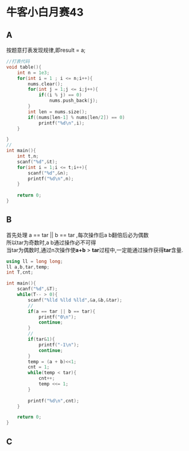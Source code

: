 # 牛客小白月赛43

## A

按题意打表发现规律,即result = a;
```cpp
//打表代码
void table(){          
    int n = 1e3;
    for(int i = 1 ; i <= n;i++){
        nums.clear();
        for(int j = 1;j <= i;j++){
            if((i % j) == 0)
                nums.push_back(j);
        }
        int len = nums.size();
        if((nums[len-1] % nums[len/2]) == 0)
            printf("%d\n",i);
    }

}
//
int main(){
    int t,n;
    scanf("%d",&t);
    for(int i = 1;i <= t;i++){
        scanf("%d",&n);
        printf("%d\n",n);
    }
    
    return 0;
}

```

## B

首先处理 a == tar || b == tar ,每次操作后a b翻倍后必为偶数  
所以tar为奇数时,a b通过操作必不可得  
当tar为偶数时,通过n次操作使**a+b** > **tar**过程中,一定能通过操作获得**tar**含量.

```cpp
using ll = long long;
ll a,b,tar,temp;
int T,cnt;

int main(){
    scanf("%d",&T);
    while(T-- > 0){
        scanf("%lld %lld %lld",&a,&b,&tar);
        //
        if(a == tar || b == tar){
            printf("0\n");
            continue;
        }
        //
        if(tar&1){
            printf("-1\n");
            continue;
        }
        temp = (a + b)<<1;
        cnt = 1;
        while(temp < tar){
            cnt++;
            temp <<= 1;
        }
        
        printf("%d\n",cnt);
    }

    return 0;
}
```

## C
